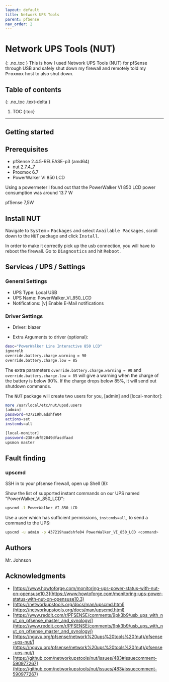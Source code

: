 ```yaml
---
layout: default
title: Network UPS Tools
parent: pfSense
nav_order: 2
---
```

# Network UPS Tools (NUT)
{: .no_toc }
This is how I used Network UPS Tools (NUT) for pfSense through USB and safely shut down my firewall and remotely told my <kbd>Proxmox</kbd> host to also shut down.

## Table of contents
{: .no_toc .text-delta }

1. TOC
{:toc}
---
## Getting started

## Prerequisites
* pfSense 2.4.5-RELEASE-p3 (amd64)
* nut 2.7.4_7
* Proxmox 6.7
* PowerWalker VI 850 LCD


Using a powermeter I found out that the PowerWalker VI 850 LCD power consumption was around 13.7 W

pfSense 7,5W



## Install NUT
Navigate to <kbd>System</kbd> `>` <kbd>Packages</kbd> and select <kbd>Available Packages</kbd>, scroll down to the <kbd>NUT</kbd> package and click <kbd>Install</kbd>.

In order to make it correctly pick up the usb connection, you will have to reboot the firewall. Go to <kbd>Diagnostics</kbd> and hit <kbd>Reboot</kbd>.


## Services / UPS / Settings

### General Settings
* UPS Type: Local USB
* UPS Name: PowerWalker_VI_850_LCD
* Notifications: [v] Enable E-Mail notifications

### Driver Settings
* Driver: blazer

* Extra Arguments to driver (optional): 
```bash
desc="PowerWalker Line Interactive 850 LCD"
ignorelb
override.battery.charge.warning = 90
override.battery.charge.low = 85
```
The extra parameters `override.battery.charge.warning = 90` and `override.battery.charge.low = 85` will give a warning when the charge of the battery is below 90%. If the charge drops below 85%, it will send out shutdown commands. 


The <kbd>NUT</kbd> package will create two users for you, [admin] and [local-monitor]:
```bash
more /usr/local/etc/nut/upsd.users
[admin]
password=437219huadshfe04
actions=set
instcmds=all

[local-monitor]
password=238ruhfE2849dfasdfaad
upsmon master
```

## Fault finding
### upscmd
SSH in to your pfsense firewall, open up Shell (8):

Show the list of supported instant commands on our UPS named "PowerWalker_VI_850_LCD":
```bash
upscmd -l PowerWalker_VI_850_LCD
```
Use a user which has sufficient permissions, `instcmds=all`, to send a command to the UPS:
```bash
upscmd -u admin -p 437219huadshfe04 PowerWalker_VI_850_LCD <command>
```


## Authors
Mr. Johnson

## Acknowledgments
* [https://www.howtoforge.com/monitoring-ups-power-status-with-nut-on-opensuse10.3](https://www.howtoforge.com/monitoring-ups-power-status-with-nut-on-opensuse10.3)
* [https://networkupstools.org/docs/man/upscmd.html](https://networkupstools.org/docs/man/upscmd.html)
* [https://www.reddit.com/r/PFSENSE/comments/9pk3b9/usb_ups_with_nut_on_pfsense_master_and_synology/](https://www.reddit.com/r/PFSENSE/comments/9pk3b9/usb_ups_with_nut_on_pfsense_master_and_synology/)
* [https://nguvu.org/pfsense/network%20ups%20tools%20(nut)/pfsense-ups-nut/](https://nguvu.org/pfsense/network%20ups%20tools%20(nut)/pfsense-ups-nut/)
* [https://github.com/networkupstools/nut/issues/483#issuecomment-590977267](https://github.com/networkupstools/nut/issues/483#issuecomment-590977267)